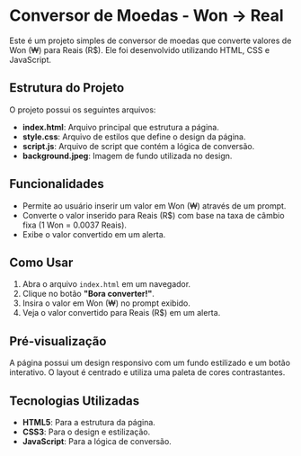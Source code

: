 # Conversor de Moedas - Won -> Real

Este é um projeto simples de conversor de moedas que converte valores de Won (₩) para Reais (R$). Ele foi desenvolvido utilizando HTML, CSS e JavaScript.

## Estrutura do Projeto

O projeto possui os seguintes arquivos:

- **index.html**: Arquivo principal que estrutura a página.
- **style.css**: Arquivo de estilos que define o design da página.
- **script.js**: Arquivo de script que contém a lógica de conversão.
- **background.jpeg**: Imagem de fundo utilizada no design.

## Funcionalidades

- Permite ao usuário inserir um valor em Won (₩) através de um prompt.
- Converte o valor inserido para Reais (R$) com base na taxa de câmbio fixa (1 Won = 0.0037 Reais).
- Exibe o valor convertido em um alerta.

## Como Usar

1. Abra o arquivo `index.html` em um navegador.
2. Clique no botão **"Bora converter!"**.
3. Insira o valor em Won (₩) no prompt exibido.
4. Veja o valor convertido para Reais (R$) em um alerta.

## Pré-visualização

A página possui um design responsivo com um fundo estilizado e um botão interativo. O layout é centrado e utiliza uma paleta de cores contrastantes.

## Tecnologias Utilizadas

- **HTML5**: Para a estrutura da página.
- **CSS3**: Para o design e estilização.
- **JavaScript**: Para a lógica de conversão.
